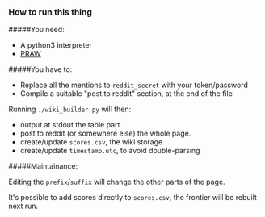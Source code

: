 ### How to run this thing

#####You need:

* A python3 interpreter
* [PRAW](https://github.com/praw-dev/praw)

#####You have to:

* Replace all the mentions to `reddit_secret` with your token/password
* Compile a suitable "post to reddit" section, at the end of the file

Running `./wiki_builder.py` will then:

* output at stdout the table part
* post to reddit (or somewhere else) the whole page.
* create/update `scores.csv`, the wiki storage
* create/update `timestamp.utc`, to avoid double-parsing

#####Maintainance:

Editing the `prefix`/`suffix` will change the other parts of the page.

It's possible to add scores directly to `scores.csv`, the frontier will be rebuilt next run.
